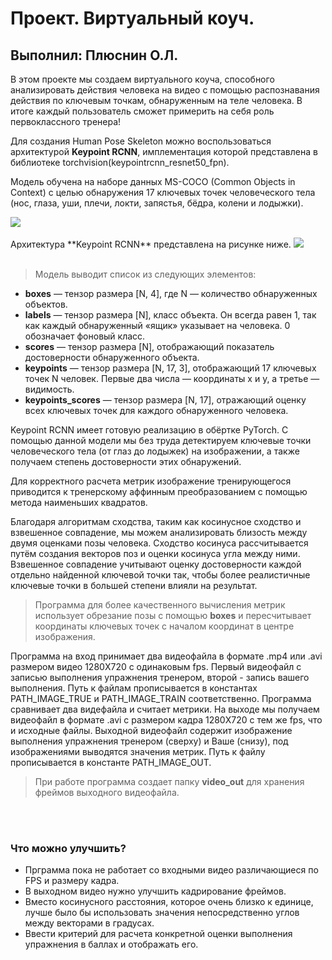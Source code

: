 # Проект. Виртуальный коуч.

## Выполнил: Плюснин О.Л.

В этом проекте мы создаем виртуального коуча, способного анализировать действия человека на видео с помощью распознавания действия по ключевым точкам, обнаруженным на теле человека. В итоге каждый пользователь сможет примерить на себя роль первоклассного тренера!

Для создания Human Pose Skeleton можно воспользоваться архитектурой **Keypoint RCNN**, имплементация которой представлена в библиотеке torchvision(keypointrcnn_resnet50_fpn).

Модель обучена на наборе данных MS-COCO (Common Objects in Context) с целью обнаружения 17 ключевых точек человеческого тела (нос, глаза, уши, плечи, локти, запястья, бёдра, колени и лодыжки).

<image src="dspr_cv_u1_diploma_spr2_1_1.png">
<br>
<br>  
Архитектура **Keypoint RCNN** представлена на рисунке ниже.


<kbd>
<image src="dspr_cv_u1_diploma_spr1_2_1.png">
</kbd>
<br>
<br>

> Модель выводит список из следующих элементов:   
* **boxes** — тензор размера [N, 4], где N — количество обнаруженных объектов.   
* **labels** — тензор размера [N], класс объекта. Он всегда равен 1, так как каждый обнаруженный «ящик» указывает на человека. 0 обозначает фоновый класс.   
* **scores** — тензор размера [N], отображающий показатель достоверности обнаруженного объекта.   
* **keypoints** — тензор размера [N, 17, 3], отображающий 17 ключевых точек N человек. Первые два числа — координаты x и y, а третье — видимость.   
* **keypoints_scores** — тензор размера [N, 17], отражающий оценку всех ключевых точек для каждого обнаруженного человека.   

Keypoint RCNN имеет готовую реализацию в обёртке PyTorch. С помощью данной модели мы без труда детектируем ключевые точки человеческого тела (от глаз до лодыжек) на изображении, а также получаем степень достоверности этих обнаружений.

Для корректного расчета метрик изображение тренирующегося приводится к тренерскому аффинным преобразованием с помощью метода наименьших квадратов.
   

Благодаря алгоритмам сходства, таким как косинусное сходство и взвешенное совпадение, мы можем анализировать близость между двумя оценками позы человека. Сходство косинуса рассчитывается путём создания векторов поз и оценки косинуса угла между ними. Взвешенное совпадение учитывают оценку достоверности каждой отдельно найденной ключевой точки так, чтобы более реалистичные ключевые точки в большей степени влияли на результат.

> Программа для более качественного вычисления метрик использует обрезание позы с помощью **boxes** и пересчитывает координаты ключевых точек с началом координат в центре изображения.

Программа на вход принимает два видеофайла в формате .mp4 или .avi размером видео 1280X720 с одинаковым fps. Первый видеофайл с записью выполнения упражнения тренером, второй - запись вашего выполнения.
Путь к файлам прописывается в константах PATH_IMAGE_TRUE и PATH_IMAGE_TRAIN соответственно. Программа сравнивает два видефайла и считает метрики. На выходе мы получаем видеофайл в формате .avi с размером кадра 1280X720 с тем же fps, что и исходные файлы. Выходной видеофайл содержит изображение выполнения упражнения тренером (сверху) и Ваше (снизу), под изображениями выводятся значения метрик. Путь к файлу прописывается в константе PATH_IMAGE_OUT.

> При работе программа создает папку **video_out** для хранения фреймов выходного видеофайла.

<br>
<br>


### Что можно улучшить?

+ Прграмма пока не работает со входными видео различающиеся по FPS и размеру кадра.
+ В выходном видео нужно улучшить кадрирование фреймов.
+ Вместо косинусного расстояния, которое очень близко к единице, лучше было бы использовать значения непосредственно углов между векторами в градусах.
+ Ввести критерий для расчета конкретной оценки выполнения упражнения в баллах и отображать его.






